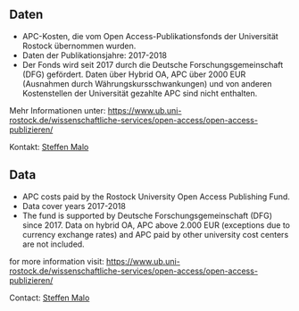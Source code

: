 ## Daten

- APC-Kosten, die vom Open Access-Publikationsfonds der Universität Rostock übernommen wurden.
- Daten der Publikationsjahre: 2017-2018
- Der Fonds wird seit 2017 durch die Deutsche Forschungsgemeinschaft (DFG) gefördert. Daten über Hybrid OA, APC über 2000 EUR (Ausnahmen durch Währungskursschwankungen) und von anderen Kostenstellen der Universität gezahlte APC sind nicht enthalten.

Mehr Informationen unter: https://www.ub.uni-rostock.de/wissenschaftliche-services/open-access/open-access-publizieren/

Kontakt: [Steffen Malo](mailto:openaccess.ub@uni-rostock.de)

## Data

- APC costs paid by the Rostock University Open Access Publishing Fund.
- Data cover years 2017-2018
- The fund is supported by Deutsche Forschungsgemeinschaft (DFG) since 2017. Data on hybrid OA, APC above 2.000 EUR (exceptions due to currency exchange rates) and APC paid by other university cost centers are not included.

for more information visit: https://www.ub.uni-rostock.de/wissenschaftliche-services/open-access/open-access-publizieren/

Contact: [Steffen Malo](mailto:openaccess.ub@uni-rostock.de)
